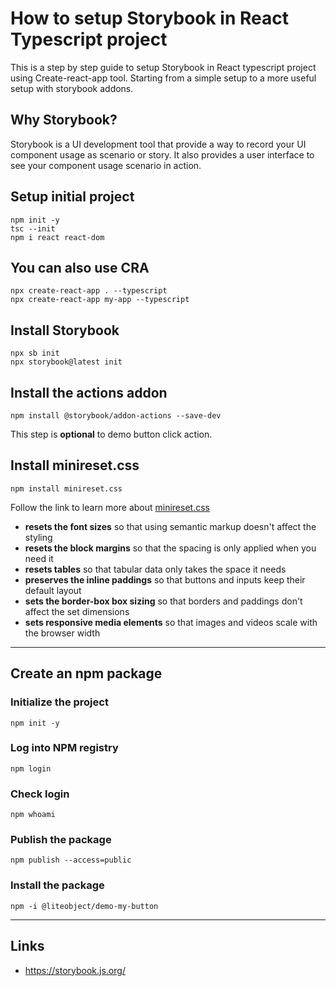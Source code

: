 # How to setup Storybook in React Typescript project

This is a step by step guide to setup Storybook in React typescript project using Create-react-app tool. Starting from a simple setup to a more useful setup with storybook addons.

## Why Storybook?

Storybook is a UI development tool that provide a way to record your UI component usage as scenario or story. It also provides a user interface to see your component usage scenario in action.

## Setup initial project
    npm init -y
    tsc --init
    npm i react react-dom

## You can also use CRA
    npx create-react-app . --typescript
    npx create-react-app my-app --typescript

## Install Storybook
    npx sb init
    npx storybook@latest init    

## Install the actions addon
    npm install @storybook/addon-actions --save-dev

This step is __optional__ to demo button click action.

## Install minireset.css
    npm install minireset.css

Follow the link to learn more about [minireset.css](https://github.com/jgthms/minireset.css)
- __resets the font sizes__ so that using semantic markup doesn't affect the styling
- __resets the block margins__ so that the spacing is only applied when you need it
- __resets tables__ so that tabular data only takes the space it needs
- __preserves the inline paddings__ so that buttons and inputs keep their default layout
- __sets the border-box box sizing__ so that borders and paddings don't affect the set dimensions
- __sets responsive media elements__ so that images and videos scale with the browser width
---
## Create an npm package

### Initialize the project
    npm init -y

### Log into NPM registry
    npm login

### Check login
    npm whoami

### Publish the package
    npm publish --access=public

### Install the package
    npm -i @liteobject/demo-my-button
---
## Links
- https://storybook.js.org/